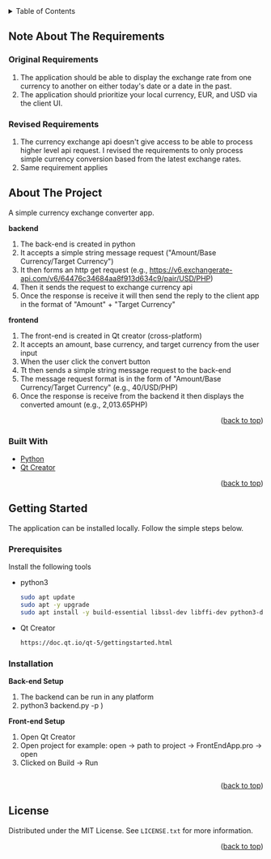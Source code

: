 <!-- TABLE OF CONTENTS -->
<details>
  <summary>Table of Contents</summary>
  <ol>
    <li>
      <a href="#about-the-project">About The Project</a>
      <ul>
        <li><a href="#built-with">Built With</a></li>
      </ul>
    </li>
    <li>
      <a href="#getting-started">Getting Started</a>
      <ul>
        <li><a href="#prerequisites">Prerequisites</a></li>
        <li><a href="#installation">Installation</a></li>
      </ul>
    </li>
    <li><a href="#license">License</a></li>
  </ol>
</details>

<!-- NOTE ABOUT THE REQUIREMENTS-->
## Note About The Requirements
### Original Requirements
1. The application should be able to display the exchange rate from one currency to another on either today's date or a date in the past.
2. The application should prioritize your local currency, EUR, and USD via the client UI.

### Revised Requirements
1. The currency exchange api doesn't give access to be able to process higher level api request. I revised the requirements to only process
simple currency conversion based from the latest exchange rates.
2. Same requirement applies

<!-- ABOUT THE PROJECT -->
## About The Project

A simple currency exchange converter app.

**backend**
1. The back-end is created in python
2. It accepts a simple string message request ("Amount/Base Currency/Target Currency")
3. It then forms an http get request (e.g., https://v6.exchangerate-api.com/v6/64476c34684aa8f913d634c9/pair/USD/PHP)
4. Then it sends the request to exchange currency api
5. Once the response is receive it will then send the reply to the client app in the format of "Amount" + "Target Currency"

**frontend**
1. The front-end is created in Qt creator (cross-platform)
2. It accepts an amount, base currency, and target currency from the user input
3. When the user click the convert button
3. Tt then sends a simple string message request to the back-end 
4. The message request format is in the form of "Amount/Base Currency/Target Currency" (e.g., 40/USD/PHP)
5. Once the response is receive from the backend it then displays the converted amount (e.g., 2,013.65PHP)

<p align="right">(<a href="#top">back to top</a>)</p>



### Built With

* [Python](https://nextjs.org/)
* [Qt Creator](https://www.qt.io/)


<p align="right">(<a href="#top">back to top</a>)</p>



<!-- GETTING STARTED -->
## Getting Started

The application can be installed locally. Follow the simple steps below.

### Prerequisites

Install the following tools
* python3
  ```sh
  sudo apt update
  sudo apt -y upgrade
  sudo apt install -y build-essential libssl-dev libffi-dev python3-dev
  ```
* Qt Creator
  ```sh
  https://doc.qt.io/qt-5/gettingstarted.html
  ```

### Installation

**Back-end Setup**
1. The backend can be run in any platform
2. python3 backend.py -p <port>)

**Front-end Setup**
1. Open Qt Creator
2. Open project for example: open -> path to project -> FrontEndApp.pro -> open
3. Clicked on Build -> Run
   ```

<p align="right">(<a href="#top">back to top</a>)</p>

<!-- LICENSE -->
## License

Distributed under the MIT License. See `LICENSE.txt` for more information.

<p align="right">(<a href="#top">back to top</a>)</p>
